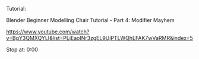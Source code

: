 Tutorial:

Blender Beginner Modelling Chair Tutorial - Part 4: Modifier Mayhem

https://www.youtube.com/watch?v=BgY3QMXQYLI&list=PLjEaoINr3zgEL9UjPTLWQhLFAK7wVaRMR&index=5

Stop at: 0:00
